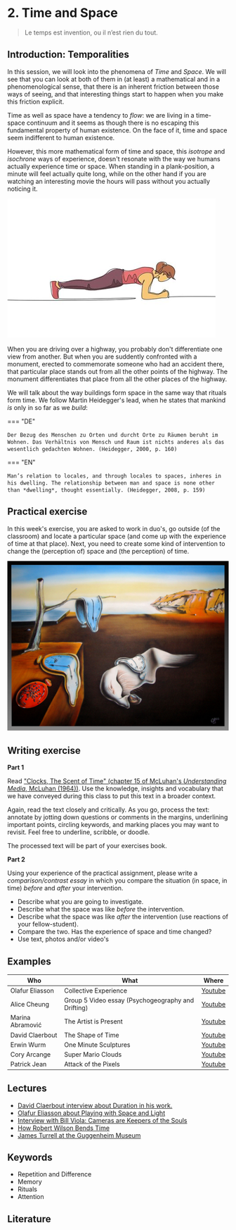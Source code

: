 # 2. Time and Space

> Le temps est invention, ou il n’est rien du tout.

## Introduction: Temporalities

In this session, we will look into the phenomena of *Time* and *Space*. We will see that you can look at both of them in (at least) a mathematical and in a phenomenological sense, that there is an inherent friction between those ways of seeing, and that interesting things start to happen when you make this friction explicit.

Time as well as space have a tendency to *flow*: we are living in a time-space continuum and it seems as though there is no escaping this fundamental property of human existence. On the face of it, time and space seem indifferent to human existence.

However, this more mathematical form of time and space, this *isotrope* and *isochrone* ways of experience, doesn't resonate with the way we humans actually experience time or space. When standing in a plank-position, a minute will feel actually quite long, while on the other hand if you are watching an interesting movie the hours will pass without you actually noticing it.

![When planking, a minute will feel like a very long time](imgs/planking.jpeg)

When you are driving over a highway, you probably don't differentiate one view from another. But when you are suddently confronted with a monument, erected to commemorate someone who had an accident there, that particular place stands out from all the other points of the highway. The monument differentiates that place from all the other places of the highway.

We will talk about the way buildings form space in the same way that rituals form time. We follow Martin Heidegger's lead, when he states that mankind *is* only in so far as we *build*:

=== "DE"

    Der Bezug des Menschen zu Orten und durcht Orte zu Räumen beruht im Wohnen. Das Verhältnis von Mensch und Raum ist nichts anderes als das wesentlich gedachten Wohnen. (Heidegger, 2000, p. 160)

=== "EN"

    Man’s relation to locales, and through locales to spaces, inheres in his dwelling. The relationship between man and space is none other than *dwelling*, thought essentially. (Heidegger, 2008, p. 159)

## Practical exercise

In this week's exercise, you are asked to work in duo's, go outside (of the classroom) and locate a particular space (and come up with the experience of time at that place). Next, you need to create some kind of intervention to change the (perception of) space and (the perception) of time. 

![Salvator Dalí: La persistència de la memòria](imgs/dali-klok.jpeg)

## Writing exercise

__Part 1__

Read ["Clocks, The Scent of Time" (chapter 15 of McLuhan's *Understanding Media*, McLuhan (1964))](files/mcluhan-clock.pdf). Use the knowledge, insights and vocabulary that we have conveyed during this class to put this text in a broader context.

Again, read the text closely and critically. As you go, process the text: annotate by jotting down questions or comments in the margins, underlining important points, circling keywords, and marking places you may want to revisit. Feel free to underline, scribble, or doodle. 

The processed text will be part of your exercises book. 

__Part 2__

Using your experience of the practical assignment, please write a *comparison/contrast essay* in which you compare the situation (in space, in time) *before* and *after* your intervention.

- Describe what you are going to investigate.
- Describe what the space was like *before* the intervention.
- Describe what the space was like *after* the intervention (use reactions of your fellow-student).
- Compare the two. Has the experience of space and time changed?
- Use text, photos and/or video's


## Examples

Who | What | Where
--|--|--
Olafur Eliasson | Collective Experience | [Youtube](https://www.youtube.com/watch?v=Ksm2eInvuwU)
Alice Cheung | Group 5 Video essay (Psychogeography and Drifting) | [Youtube](https://www.youtube.com/watch?v=wU-6N6l0Cn0)
Marina Abramović | The Artist is Present | [Youtube](https://www.youtube.com/watch?v=taKQwPTtRjg)
David Claerbout | The Shape of Time | [Youtube](https://www.youtube.com/watch?v=RWKVx6DFlO0)
Erwin Wurm | One Minute Sculptures | [Youtube](https://www.youtube.com/watch?v=vX91fcNjhlc)
Cory Arcange | Super Mario Clouds | [Youtube](https://www.youtube.com/watch?v=fCmAD0TwGcQ)
Patrick Jean | Attack of the Pixels | [Youtube](https://www.youtube.com/watch?v=ugV6cLgwomo)

## Lectures

- [David Claerbout interview about Duration in his work.](https://www.youtube.com/watch?v=gTad4uUhK1o)
- [Olafur Eliasson about Playing with Space and Light](https://www.ted.com/talks/olafur_eliasson_playing_with_space_and_light)
- [Interview with Bill Viola: Cameras are Keepers of the Souls ](https://www.youtube.com/watch?v=w3VfWLlkuRI)
- [How Robert Wilson Bends Time](https://www.youtube.com/watch?v=BA67jt8QiKo)
- [James Turrell at the Guggenheim Museum](https://www.youtube.com/watch?v=MVoMJHSNyI0)


## Keywords

- Repetition and Difference
- Memory
- Rituals
- Attention

## Literature

